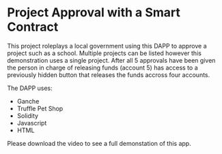 # Project Approval with a Smart Contract

This project roleplays a local government using this DAPP to approve a project such as a school. Multiple projects can be listed however this demonstration uses a single project. After all 5 approvals have been given the person in charge of releasing funds (account 5) has access to a previously hidden button that releases the funds accross four accounts.

The DAPP uses:

* Ganche
* Truffle Pet Shop
* Solidity
* Javascript
* HTML

Please download the video to see a full demonstation of this app. 